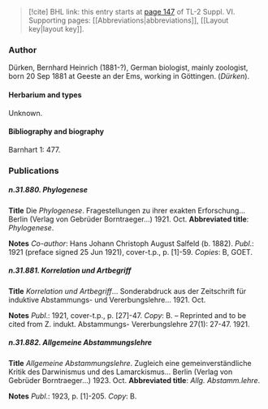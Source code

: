 > [!cite] BHL link: this entry starts at [page 147](https://www.biodiversitylibrary.org/item/103835#page/157/mode/1up) of TL-2 Suppl. VI.
> Supporting pages: [[Abbreviations|abbreviations]], [[Layout key|layout key]].

### Author

Dürken, Bernhard Heinrich (1881-?), German biologist, mainly zoologist, born 20 Sep 1881 at Geeste an der Ems, working in Göttingen. (*Dürken*).

#### Herbarium and types

Unknown.

#### Bibliography and biography

Barnhart 1: 477.

### Publications

##### n.31.880. Phylogenese

**Title**
Die *Phylogenese*. Fragestellungen zu ihrer exakten Erforschung... Berlin (Verlag von Gebrüder Borntraeger...) 1921. Oct.
**Abbreviated title**: *Phylogenese*.

**Notes**
*Co-author*: Hans Johann Christoph August Salfeld (b. 1882).
*Publ*.: 1921 (preface signed 25 Jun 1921), cover-t.p., p. \[1\]-59. *Copies*: B, GOET.

##### n.31.881. Korrelation und Artbegriff

**Title**
*Korrelation und Artbegriff*... Sonderabdruck aus der Zeitschrift für induktive Abstammungs- und Vererbungslehre... 1921. Oct.

**Notes**
*Publ*.: 1921, cover-t.p., p. \[27\]-47. *Copy*: B. – Reprinted and to be cited from Z. indukt. Abstammungs- Vererbungslehre 27(1): 27-47. 1921.

##### n.31.882. Allgemeine Abstammungslehre

**Title**
*Allgemeine Abstammungslehre*. Zugleich eine gemeinverständliche Kritik des Darwinismus und des Lamarckismus... Berlin (Verlag von Gebrüder Borntraeger...) 1923. Oct.
**Abbreviated title**: *Allg. Abstamm.lehre*.

**Notes**
*Publ*.: 1923, p. \[1\]-205. *Copy*: B.

